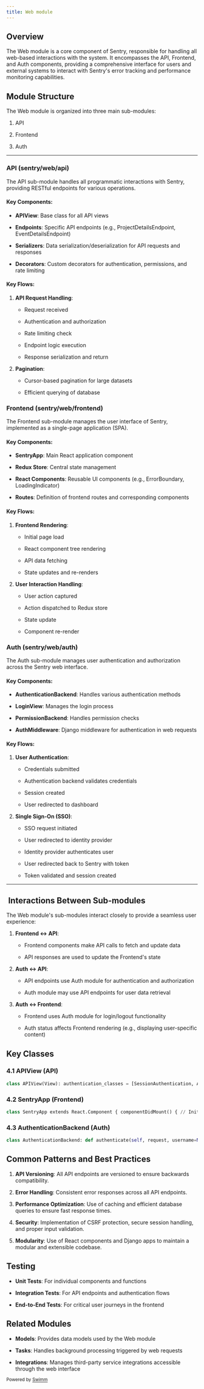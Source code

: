 ```yaml
---
title: Web module
---
```

## Overview

The Web module is a core component of Sentry, responsible for handling all web-based interactions with the system. It encompasses the API, Frontend, and Auth components, providing a comprehensive interface for users and external systems to interact with Sentry's error tracking and performance monitoring capabilities.

## Module Structure

The Web module is organized into three main sub-modules:

1. API

2. Frontend

3. Auth

---

### API (sentry/web/api)

The API sub-module handles all programmatic interactions with Sentry, providing RESTful endpoints for various operations.

#### Key Components:

- **APIView**: Base class for all API views

- **Endpoints**: Specific API endpoints (e.g., ProjectDetailsEndpoint, EventDetailsEndpoint)

- **Serializers**: Data serialization/deserialization for API requests and responses

- **Decorators**: Custom decorators for authentication, permissions, and rate limiting

#### Key Flows:

1. **API Request Handling**:

   - Request received

   - Authentication and authorization

   - Rate limiting check

   - Endpoint logic execution

   - Response serialization and return

2. **Pagination**:

   - Cursor-based pagination for large datasets

   - Efficient querying of database

### Frontend (sentry/web/frontend)

The Frontend sub-module manages the user interface of Sentry, implemented as a single-page application (SPA).

#### Key Components:

- **SentryApp**: Main React application component

- **Redux Store**: Central state management

- **React Components**: Reusable UI components (e.g., ErrorBoundary, LoadingIndicator)

- **Routes**: Definition of frontend routes and corresponding components

#### Key Flows:

1. **Frontend Rendering**:

   - Initial page load

   - React component tree rendering

   - API data fetching

   - State updates and re-renders

2. **User Interaction Handling**:

   - User action captured

   - Action dispatched to Redux store

   - State update

   - Component re-render

### Auth (sentry/web/auth)

The Auth sub-module manages user authentication and authorization across the Sentry web interface.

#### Key Components:

- **AuthenticationBackend**: Handles various authentication methods

- **LoginView**: Manages the login process

- **PermissionBackend**: Handles permission checks

- **AuthMiddleware**: Django middleware for authentication in web requests

#### Key Flows:

1. **User Authentication**:

   - Credentials submitted

   - Authentication backend validates credentials

   - Session created

   - User redirected to dashboard

2. **Single Sign-On (SSO)**:

   - SSO request initiated

   - User redirected to identity provider

   - Identity provider authenticates user

   - User redirected back to Sentry with token

   - Token validated and session created

---

## &nbsp;Interactions Between Sub-modules

The Web module's sub-modules interact closely to provide a seamless user experience:

1. **Frontend ↔ API**:

   - Frontend components make API calls to fetch and update data

   - API responses are used to update the Frontend's state

2. **Auth ↔ API**:

   - API endpoints use Auth module for authentication and authorization

   - Auth module may use API endpoints for user data retrieval

3. **Auth ↔ Frontend**:

   - Frontend uses Auth module for login/logout functionality

   - Auth status affects Frontend rendering (e.g., displaying user-specific content)

## Key Classes

### 4.1 APIView (API)

```python
class APIView(View): authentication_classes = [SessionAuthentication, ApiKeyAuthentication] permission_classes = [ApiPermission] def dispatch(self, request, *args, **kwargs): # Handle request dispatch, including authentication and permissions def handle_exception(self, exc): # Consistent exception handling for API responses
```

### 4.2 SentryApp (Frontend)

```python
class SentryApp extends React.Component { componentDidMount() { // Initialize app, fetch initial data } render() { return ( <ErrorBoundary> <Router> <Routes /> </Router> </ErrorBoundary> ); } }
```

### 4.3 AuthenticationBackend (Auth)

```python
class AuthenticationBackend: def authenticate(self, request, username=None, password=None): # Authenticate user credentials def get_user(self, user_id): # Retrieve user object from ID `
```

## Common Patterns and Best Practices

1. **API Versioning**: All API endpoints are versioned to ensure backwards compatibility.

2. **Error Handling**: Consistent error responses across all API endpoints.

3. **Performance Optimization**: Use of caching and efficient database queries to ensure fast response times.

4. **Security**: Implementation of CSRF protection, secure session handling, and proper input validation.

5. **Modularity**: Use of React components and Django apps to maintain a modular and extensible codebase.

## Testing

- **Unit Tests**: For individual components and functions

- **Integration Tests**: For API endpoints and authentication flows

- **End-to-End Tests**: For critical user journeys in the frontend

## Related Modules

- **Models**: Provides data models used by the Web module

- **Tasks**: Handles background processing triggered by web requests

- **Integrations**: Manages third-party service integrations accessible through the web interface

<SwmMeta version="3.0.0" repo-id="Z2l0aHViJTNBJTNBc2VudHJ5LWNsYXVkZSUzQSUzQXNodWp1dXU=" repo-name="sentry-claude"><sup>Powered by [Swimm](https://app.swimm.io/)</sup></SwmMeta>
